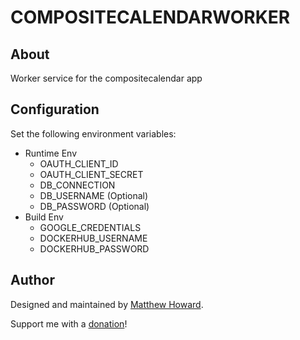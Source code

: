 # COMPOSITECALENDARWORKER

## About

Worker service for the compositecalendar app

## Configuration

Set the following environment variables:

* Runtime Env
  * OAUTH_CLIENT_ID
  * OAUTH_CLIENT_SECRET
  * DB_CONNECTION
  * DB_USERNAME (Optional)
  * DB_PASSWORD (Optional)
* Build Env
  * GOOGLE_CREDENTIALS
  * DOCKERHUB_USERNAME
  * DOCKERHUB_PASSWORD

## Author

Designed and maintained by [Matthew Howard](https://www.linkedin.com/in/matthew-howard-4013ba87/).

Support me with a [donation](https://www.paypal.me/hattmo)!
